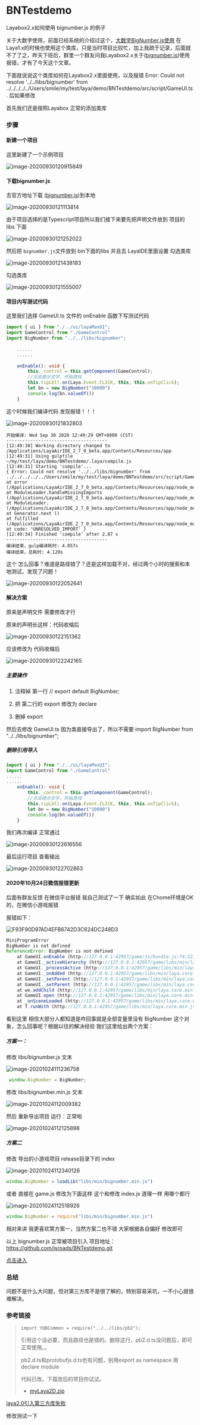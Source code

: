 # BNTestdemo
Layabox2.x如何使用 bignumber.js 的例子

关于大数字使用，前面已经系统的介绍过这个，[大数字BigNumber.js使用](http://blog.asroads.com/post/5aa84949.html)  在Laya1.x的时候也使用这个类库，只是当时项目比较忙，加上我疏于记录，后面就不了了之，昨天下班后，群里一个群友问我Layabox2.x关于([bignumber.js](https://mikemcl.github.io/bignumber.js))使用报错，才有了今天这个文章。
<!--more-->
下面就说说这个类库如何在Layabox2.x里面使用，以及报错  Error: Could not resolve '../../libs/bignumber' from ../../../../../Users/smile/my/test/laya/demo/BNTestdemo/src/script/GameUI.ts. 后如果修改

首先我们还是按照Layabox 正常的添加类库

### 步骤

#### 新建一个项目

这里新建了一个示例项目

![image-20200930120915849](README/image-20200930120915849.png)

#### 下载bignumber.js

去官方地址下载 ([bignumber.js](https://mikemcl.github.io/bignumber.js))到本地

![image-20200930121113814](README/image-20200930121113814.png)

由于项目选择的是Typescript项目所以我们接下来要先把声明文件放到 项目的 libs 下面

![image-20200930121252022](README/image-20200930121252022.png)

然后把 `bignumber.js`文件放到 bin下面的libs 并且去 LayaIDE里面设置 勾选类库

![image-20200930121438183](README/image-20200930121438183.png)

勾选类库

![image-20200930121555007](README/image-20200930121555007.png)

#### 项目内写测试代码

这里我们选择 GameUI.ts 文件的 onEnable 函数下写测试代码

```typescript
import { ui } from "./../ui/layaMaxUI";
import GameControl from "./GameControl"
import BigNumber from "../../libs/bignumber";
    
    ......
    ......
    
    onEnable(): void {
        this._control = this.getComponent(GameControl);
        //点击提示文字，开始游戏
        this.tipLbll.on(Laya.Event.CLICK, this, this.onTipClick);
        let bn = new BigNumber("10000")
        console.log(bn.valueOf())
    }
```

这个时候我们编译代码 发现报错！！！

![image-20200930121832803](README/image-20200930121832803.png)

```
开始编译: Wed Sep 30 2020 12:49:29 GMT+0800 (CST)
--------------------------------------
[12:49:30] Working directory changed to /Applications/LayaAirIDE_2_7_0_beta.app/Contents/Resources/app
[12:49:31] Using gulpfile ~/my/test/laya/demo/BNTestdemo/.laya/compile.js
[12:49:31] Starting 'compile'...
{ Error: Could not resolve '../../libs/bignumber' from ../../../../../Users/smile/my/test/laya/demo/BNTestdemo/src/script/GameUI.ts
at error (/Applications/LayaAirIDE_2_7_0_beta.app/Contents/Resources/app/node_modules/rollup/dist/rollup.js:9402:30)
at ModuleLoader.handleMissingImports (/Applications/LayaAirIDE_2_7_0_beta.app/Contents/Resources/app/node_modules/rollup/dist/rollup.js:16396:17)
at ModuleLoader. (/Applications/LayaAirIDE_2_7_0_beta.app/Contents/Resources/app/node_modules/rollup/dist/rollup.js:16447:26)
at Generator.next ()
at fulfilled (/Applications/LayaAirIDE_2_7_0_beta.app/Contents/Resources/app/node_modules/rollup/dist/rollup.js:15428:28)
at code: 'UNRESOLVED_IMPORT' }
[12:49:34] Finished 'compile' after 2.87 s
--------------------------------------
编译结束，gulp编译耗时: 4.057s
编译结束，总耗时: 4.129s
```

这个 怎么回事？难道是路径错了？还是这样加载不对，经过两个小时的搜索和本地测试，发现了问题！

![image-20200930122052641](README/image-20200930122052641.png)

#### 解决方案

原来是声明文件 需要修改才行

原来的声明长这样：代码收缩后

![image-20200930122151362](README/image-20200930122151362.png)

应该修改为 代码收缩后

![image-20200930122242165](README/image-20200930122242165.png)

##### 主要操作 

1. 注释掉 第一行 // export default BigNumber;

2. 把 第二行的 export 修改为 declare

3. 删掉 export

然后去修改  GameUI.ts  因为类直接导出了，所以不需要 import BigNumber from "../../libs/bignumber";

##### 删除引用导入

```typescript
import { ui } from "./../ui/layaMaxUI";
import GameControl from "./GameControl"
......
......
    onEnable(): void {
        this._control = this.getComponent(GameControl);
        //点击提示文字，开始游戏
        this.tipLbll.on(Laya.Event.CLICK, this, this.onTipClick);
        let bn = new BigNumber("10000")
        console.log(bn.valueOf())
    }
```

我们再次编译 正常通过 

![image-20200930122616556](README/image-20200930122616556.png)

最后运行项目 查看输出

![image-20200930122702863](README/image-20200930122702863.png)

#### 2020年10月24日微信报错更新

后面有群友反馈 在微信平台报错 我自己测试了一下 确实如此 在Chome环境是OK的，在微信小游戏报错

报错如下：

![F93F90D97AD4EFB6742D3C624DC248D3](README/F93F90D97AD4EFB6742D3C624DC248D3.jpg)

```javascript
MiniProgramError
BigNumber is not defined
ReferenceError: BigNumber is not defined
    at GameUI.onEnable (http://127.0.0.1:42957/game/js/bundle.js:74:22)
    at GameUI._activeHierarchy (http://127.0.0.1:42957/game/libs/min/laya.core.min.js:1:245524)
    at GameUI._processActive (http://127.0.0.1:42957/game/libs/min/laya.core.min.js:1:245022)
    at GameUI._onAdded (http://127.0.0.1:42957/game/libs/min/laya.core.min.js:1:246738)
    at GameUI._setParent (http://127.0.0.1:42957/game/libs/min/laya.core.min.js:1:242101)
    at GameUI._setParent (http://127.0.0.1:42957/game/libs/min/laya.core.min.js:1:261694)
    at we.addChild (http://127.0.0.1:42957/game/libs/min/laya.core.min.js:1:239859)
    at GameUI.open (http://127.0.0.1:42957/game/libs/min/laya.core.min.js:1:414537)
    at _onSceneLoaded (http://127.0.0.1:42957/game/libs/min/laya.core.min.js:1:416882)
    at T.runWith (http://127.0.0.1:42957/game/libs/min/laya.core.min.js:1:15541)
```

看到这里 相信大部分人都知道是咋回事就是全部变量里没有 BigNumber 这个对象，怎么回事呢？根据以往的解决经验 我们这里给出两个方案：

##### 方案一：

修改 libs/bignumber.js  文末

![image-20201024111236758](README/image-20201024111236758.png)

```javascript
 window.BigNumber = BigNumber;
```

修改 libs/bignumber.min.js  文末

![image-20201024112009382](README/image-20201024112009382.png)



然后 重新导出项目 运行：正常啦

![image-20201024112125898](README/image-20201024112125898.png)

##### 方案二

修改 导出的小游戏项目 release目录下的 index 

![image-20201024112340126](README/image-20201024112340126.png)

```javascript
window.BigNumber = loadLib("libs/min/bignumber.min.js")
```

或者 直接在 game.js 修改为下面这样 这个和修改 index.js 道理一样 用哪个都行

![image-20201024112518926](README/image-20201024112518926.png)

```javascript
window.BigNumber = require("libs/min/bignumber.min.js")
```

相对来讲 我更喜欢第方案一，当然方案二也不错 大家根据各自偏好 修改即可



以上 bignumber.js 正常被项目引入 项目地址：https://github.com/jsroads/BNTestdemo.git

[点击进入](https://github.com/jsroads/BNTestdemo.git)

### 总结

问题不是什么大问题，但对第三方库不是很了解的，特别容易采坑，一不小心就很难解决。



### 参考链接

> 
>
> ```
> import YQBCommon = require("../../libs/pb2");
> ```
>
> 引用这个没必要，而且路径也是错的。删除这行，pb2.d.ts没问题后，即可正常使用。。
>
> pb2.d.ts和protobufjs.d.ts也有问题，别用export as namespace 用 declare module
>
> 代码已改。下载改后的项目你试试。
>
> - [myLaya2D.zip](https://ask.layabox.com/file/download/file_name-bXlMYXlhMkQuemlw__url-aHR0cHM6Ly9pbWcubGF5YWJveC5jb20vYW5zd2VyLzIwMTkwMjIwLzg4ZDQ3NzdkODQ1MGRjNDJiODNjNDliNzY1M2ZkYmNm)

[laya2.0引入第三方库失败](https://ask.layabox.com/question/41139?token=37_xuvr6CbtPl4GOvU9q4mU2A6kG4ZHstwtxm8nUwj-hRXN8pR_AymqEzjVplLLUsZazfveY_TbLzTD9wNJScU11fW7oIiWnuNSQJr2npebL5k)



修改测试一下


